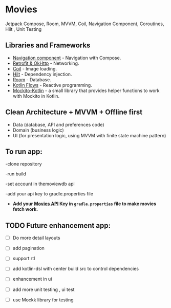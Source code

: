 # Movies 

Jetpack Compose, Room, MVVM, Coil, Navigation Component,  Coroutines, Hilt , Unit Testing


## Libraries and Frameworks
- [Navigation component](https://developer.android.com/guide/navigation) - Navigation with Compose.
- [Retrofit & OkHttp](https://github.com/square/retrofit) - Networking.
- [Coil](https://github.com/coil-kt) - Image loading.
- [Hilt](http://google.github.io/hilt/) - Dependency injection.
- [Room](https://developer.android.com/jetpack/androidx/releases/room) -  Database.
- [Kotlin Flows](https://kotlinlang.org/docs/reference/coroutines/flow.html) - Reactive programming.
- [Mockito-Kotlin](https://github.com/nhaarman/mockito-kotlin) - a small library that provides helper functions to work with Mockito in Kotlin.

## Clean Architecture + MVVM + Offline first
- Data (database, API and preferences code)
- Domain (business logic)
- UI (for presentation logic, using MVVM with finite state machine pattern)

## To run app:

-clone repository

-run build

-set account in themoviewdb api

-add your api key to gradle.properties file

* **Add your [Movies API][13] Key in `gradle.properties` file to make movies fetch work.**


[13]: https://api.themoviedb.org/

## TODO Future enhancement app:
- [ ] Do more detail layouts
- [ ] add pagination
- [ ] support rtl
- [ ] add kotlin-dsl with center build src to control dependencies
- [ ] enhancement in ui
- [ ] add more unit testing , ui test
- [ ] use Mockk library for testing

